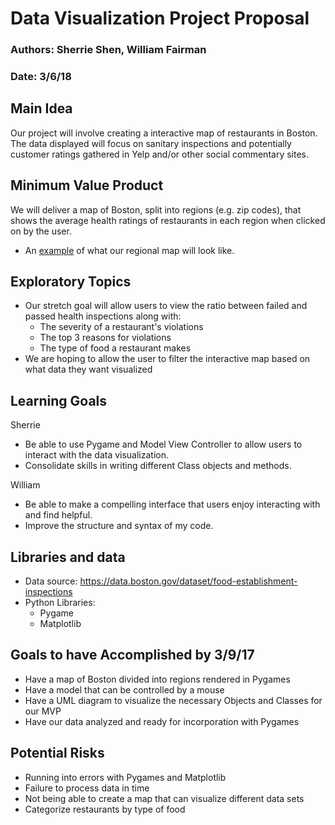 # Data Visualization Project Proposal
### Authors: Sherrie Shen, William Fairman
### Date: 3/6/18

## Main Idea
Our project will involve creating a interactive map of restaurants in Boston. The data displayed will focus on sanitary inspections and potentially customer ratings gathered in Yelp and/or other social commentary sites.


## Minimum Value Product
We will deliver a map of Boston, split into regions (e.g. zip codes), that shows the average health ratings of restaurants in each region when clicked on by the user.
* An [example] of what our regional map will look like.

## Exploratory Topics
* Our stretch goal will allow users to view the ratio between failed and passed health inspections along with:
  * The severity of a restaurant's violations
  * The top 3 reasons for violations
  * The type of food a restaurant makes
* We are hoping to allow the user to filter the interactive map based on what data they want visualized

## Learning Goals
Sherrie
* Be able to use Pygame and Model View Controller to allow users to interact with the data visualization.
* Consolidate skills in writing different Class objects and methods.

William
* Be able to make a compelling interface that users enjoy interacting with and find helpful.
* Improve the structure and syntax of my code.

## Libraries and data
* Data source: https://data.boston.gov/dataset/food-establishment-inspections
* Python Libraries:
  * Pygame
  * Matplotlib

## Goals to have Accomplished by 3/9/17
* Have a map of Boston divided into regions rendered in Pygames
* Have a model that can be controlled by a mouse
* Have a UML diagram to visualize the necessary Objects and Classes for our MVP
* Have our data analyzed and ready for incorporation with Pygames

## Potential Risks
* Running into errors with Pygames and Matplotlib
* Failure to process data in time
* Not being able to create a map that can visualize different data sets
* Categorize restaurants by type of food



[example]:http://www.nytimes.com/interactive/2013/10/02/us/uninsured-americans-map.html
